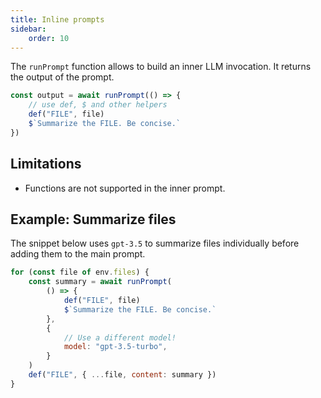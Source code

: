 ```yaml
---
title: Inline prompts
sidebar:
    order: 10
---
```


The `runPrompt` function allows to build an inner LLM invocation. It returns the output of the prompt.

```js
const output = await runPrompt(() => {
    // use def, $ and other helpers
    def("FILE", file)
    $`Summarize the FILE. Be concise.`
})
```

## Limitations

- Functions are not supported in the inner prompt.

## Example: Summarize files

The snippet below uses `gpt-3.5` to summarize files individually before
adding them to the main prompt.

```js
for (const file of env.files) {
    const summary = await runPrompt(
        () => {
            def("FILE", file)
            $`Summarize the FILE. Be concise.`
        },
        {
            // Use a different model!
            model: "gpt-3.5-turbo",
        }
    )
    def("FILE", { ...file, content: summary })
}
```
